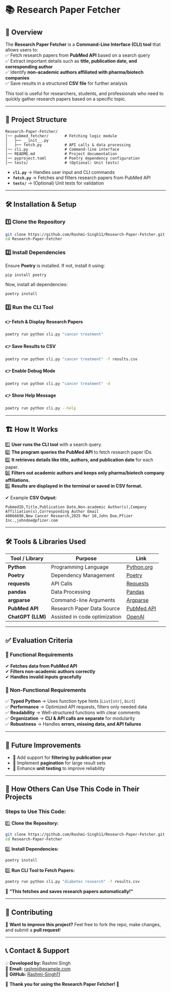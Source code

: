 # 📚 Research Paper Fetcher  

## 🚀 Overview  
The **Research Paper Fetcher** is a **Command-Line Interface (CLI) tool** that allows users to:  
✅ Fetch research papers from **PubMed API** based on a search query  
✅ Extract important details such as **title, publication date, and corresponding author**  
✅ Identify **non-academic authors affiliated with pharma/biotech companies**  
✅ Save results in a structured **CSV file** for further analysis  

This tool is useful for researchers, students, and professionals who need to quickly gather research papers based on a specific topic.  

---

## 📂 **Project Structure**  

```
Research-Paper-Fetcher/
│── pubmed_fetcher/       # Fetching logic module
│   ├── __init__.py
│   ├── fetch.py          # API calls & data processing
│── cli.py                # Command-line interface
│── README.md             # Project documentation
│── pyproject.toml        # Poetry dependency configuration
│── tests/                # (Optional: Unit tests)
```

- **`cli.py`** → Handles user input and CLI commands  
- **`fetch.py`** → Fetches and filters research papers from PubMed API  
- **`tests/`** → (Optional) Unit tests for validation  

---

## 🛠 **Installation & Setup**  

### **1️⃣ Clone the Repository**  
```bash
git clone https://github.com/Rashmi-Singh11/Research-Paper-Fetcher.git
cd Research-Paper-Fetcher
```

### **2️⃣ Install Dependencies**  
Ensure **Poetry** is installed. If not, install it using:  
```bash
pip install poetry
```
Now, install all dependencies:  
```bash
poetry install
```

### **3️⃣ Run the CLI Tool**  
#### 👉 Fetch & Display Research Papers  
```bash
poetry run python cli.py "cancer treatment"
```

#### 👉 Save Results to CSV  
```bash
poetry run python cli.py "cancer treatment" -f results.csv
```

#### 👉 Enable Debug Mode  
```bash
poetry run python cli.py "cancer treatment" -d
```

#### 👉 Show Help Message  
```bash
poetry run python cli.py --help
```

---

## 🏗 **How It Works**  

1️⃣ **User runs the CLI tool** with a search query.  
2️⃣ **The program queries the PubMed API** to fetch research paper IDs.  
3️⃣ **It retrieves details like title, authors, and publication date** for each paper.  
4️⃣ **Filters out academic authors and keeps only pharma/biotech company affiliations.**  
5️⃣ **Results are displayed in the terminal or saved in CSV format.**  

✔ Example **CSV Output:**  
```
PubmedID,Title,Publication Date,Non-academic Author(s),Company Affiliation(s),Corresponding Author Email
40066698,New Cancer Research,2025 Mar 10,John Doe,Pfizer Inc.,johndoe@pfizer.com
```

---

## 🛠 **Tools & Libraries Used**  

| Tool / Library | Purpose | Link |
|---------------|---------|------|
| **Python** | Programming Language | [Python.org](https://www.python.org/) |
| **Poetry** | Dependency Management | [Poetry](https://python-poetry.org/) |
| **requests** | API Calls | [Requests](https://docs.python-requests.org/) |
| **pandas** | Data Processing | [Pandas](https://pandas.pydata.org/) |
| **argparse** | Command-line Arguments | [Argparse](https://docs.python.org/3/library/argparse.html) |
| **PubMed API** | Research Paper Data Source | [PubMed API](https://www.ncbi.nlm.nih.gov/home/develop/api/) |
| **ChatGPT (LLM)** | Assisted in code optimization | [OpenAI](https://openai.com/) |

---

## ✅ **Evaluation Criteria**  

### **🔹 Functional Requirements**
✔ **Fetches data from PubMed API**  
✔ **Filters non-academic authors correctly**  
✔ **Handles invalid inputs gracefully**  

### **🔹 Non-Functional Requirements**  
✅ **Typed Python** → Uses function type hints (`List[str]`, `Dict`)  
✅ **Performance** → Optimized API requests, filters only needed data  
✅ **Readability** → Well-structured functions with clear comments  
✅ **Organization** → **CLI & API calls are separate** for modularity  
✅ **Robustness** → Handles **errors, missing data, and API failures**  

---

## 🎯 **Future Improvements**  
- 🔹 Add support for **filtering by publication year**  
- 🔹 Implement **pagination** for large result sets  
- 🔹 Enhance **unit testing** to improve reliability  

---

## 🤝 **How Others Can Use This Code in Their Projects**  

### **Steps to Use This Code:**  
1️⃣ **Clone the Repository:**  
```bash
git clone https://github.com/Rashmi-Singh11/Research-Paper-Fetcher.git
cd Research-Paper-Fetcher
```
2️⃣ **Install Dependencies:**  
```bash
poetry install
```
3️⃣ **Run CLI Tool to Fetch Papers:**  
```bash
poetry run python cli.py "diabetes research" -f results.csv
```
📢 **"This fetches and saves research papers automatically!"**  

---

## 🤝 **Contributing**  
📢 **Want to improve this project?** Feel free to fork the repo, make changes, and submit a **pull request**!  

---

## 📞 **Contact & Support**  
💡 **Developed by:** Rashmi Singh  
📧 **Email:** rashmi@example.com  
🔗 **GitHub:** [Rashmi-Singh11](https://github.com/Rashmi-Singh11)  

📢 **Thank you for using the Research Paper Fetcher! 🚀**  
